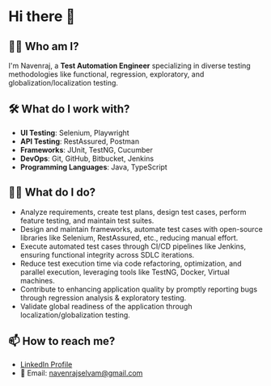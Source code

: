 # Hi there 👋

## 🙋‍♂️ Who am I?
I'm Navenraj, a **Test Automation Engineer** specializing in diverse testing methodologies like functional, regression, exploratory, and globalization/localization testing.

## 🛠️ What do I work with?
- **UI Testing**: Selenium, Playwright
- **API Testing**: RestAssured, Postman
- **Frameworks**: JUnit, TestNG, Cucumber
- **DevOps**: Git, GitHub, Bitbucket, Jenkins
- **Programming Languages**: Java, TypeScript

## 🧑‍💻 What do I do?
- Analyze requirements, create test plans, design test cases, perform feature testing, and maintain test suites.
- Design and maintain frameworks, automate test cases with open-source libraries like Selenium, RestAssured, etc., reducing manual effort.
- Execute automated test cases through CI/CD pipelines like Jenkins, ensuring functional integrity across SDLC iterations.
- Reduce test execution time via code refactoring, optimization, and parallel execution, leveraging tools like TestNG, Docker, Virtual machines.
- Contribute to enhancing application quality by promptly reporting bugs through regression analysis & exploratory testing.
- Validate global readiness of the application through localization/globalization testing.

## 📫 How to reach me?
- [LinkedIn Profile](https://www.linkedin.com/in/navenraj-selvam/)
- 📧 Email: navenrajselvam@gmail.com
